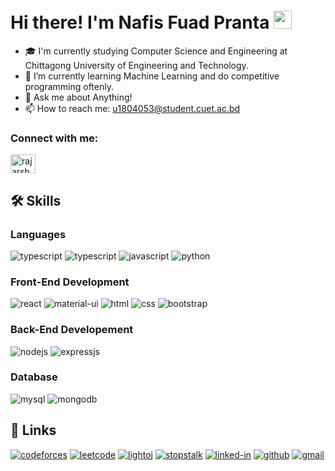 # Hi there! I'm Nafis Fuad Pranta <img src="https://media.giphy.com/media/hvRJCLFzcasrR4ia7z/giphy.gif" width="29px" height="29px">

- 🎓 I'm currently studying Computer Science and Engineering at Chittagong University of Engineering and Technology.
- 🌱 I’m currently learning Machine Learning and do competitive programming oftenly.
- 💬 Ask me about Anything!
- 📫 How to reach me: u1804053@student.cuet.ac.bd


<h3 align="left">Connect with me:</h3>
<p align="left">
<a href="https://www.linkedin.com/in/nafis-fuad-pranta-462484146/" target="blank"><img align="center" src="https://raw.githubusercontent.com/rahuldkjain/github-profile-readme-generator/master/src/images/icons/Social/linked-in-alt.svg" alt="rajarshee-roy-01628a228" height="30" width="40" /></a>
</p>

## 🛠️ Skills

### Languages

![typescript](https://img.shields.io/badge/C-3178C6?style=for-the-badge&logo=C&logoColor=white)
![typescript](https://img.shields.io/badge/c++-3178C6?style=for-the-badge&logo=c++&logoColor=white)
![javascript](https://img.shields.io/badge/JavaScript-323330?style=for-the-badge&logo=javascript&logoColor=F7DF1E)
![python](https://img.shields.io/badge/Python-3776AB?style=for-the-badge&logo=python&logoColor=white)

### Front-End Development

![react](https://img.shields.io/badge/React-20232A?style=for-the-badge&logo=react&logoColor=61DAFB)
![material-ui](https://img.shields.io/badge/Material_UI-0081CB?style=for-the-badge&logo=mui&logoColor=white)
![html](https://img.shields.io/badge/HTML5-E34F26?style=for-the-badge&logo=html5&logoColor=white)
![css](https://img.shields.io/badge/CSS3-1572B6?style=for-the-badge&logo=css3&logoColor=white)
![bootstrap](https://img.shields.io/badge/Bootstrap-563D7C?style=for-the-badge&logo=bootstrap&logoColor=white)

### Back-End Developement

![nodejs](https://img.shields.io/badge/-Node.js-success?style=for-the-badge&logo=node.js)
![expressjs](https://img.shields.io/badge/-Express.js-grey?style=for-the-badge&logo=express)

### Database

![mysql](https://img.shields.io/badge/-My%20SQL-lightblue?style=for-the-badge&logo=mysql)
![mongodb](https://img.shields.io/badge/-MongoDB-darkgreen?style=for-the-badge&logo=mongodb)


## 🔗 Links

[![codeforces](https://img.shields.io/badge/Codeforces-red?style=for-the-badge&logo=codeforces)](https://codeforces.com/profile/NFPRANTA)
[![leetcode](https://img.shields.io/badge/Leetcode-black?style=for-the-badge&logo=leetcode)](https://leetcode.com/nfpranta/)
[![lightoj](https://img.shields.io/badge/Lightoj-darkviolet?style=for-the-badge&logo=laravel&logoColor=violet)](https://lightoj.com/user/nfpranta)
[![stopstalk](https://img.shields.io/badge/Stopstalk-darkblue?style=for-the-badge&logo=stopstalk&logoColor=red)](https://www.stopstalk.com/user/profile/nfpranta)
[![linked-in](https://img.shields.io/badge/Linked_In-0077B5?style=for-the-badge&logo=LinkedIn&logoColor=white)](https://www.linkedin.com/in/nafis-fuad-pranta-462484146/)
[![github](https://img.shields.io/badge/GitHub-000000?style=for-the-badge&logo=GitHub&logoColor=white)](https://github.com/nfpranta)
[![gmail](https://img.shields.io/badge/Gmail-D14836?style=for-the-badge&logo=Gmail&logoColor=white)](mailto:u1804053@student.cuet.ac.bd)
<!--
**nfpranta/nfpranta** is a ✨ _special_ ✨ repository because its `README.md` (this file) appears on your GitHub profile.

Here are some ideas to get you started:

- 🔭 I’m currently working on ...
- 🌱 I’m currently learning ...
- 👯 I’m looking to collaborate on ...
- 🤔 I’m looking for help with ...
- 💬 Ask me about ...
- 📫 How to reach me: ...
- 😄 Pronouns: ...
- ⚡ Fun fact: ...
-->
